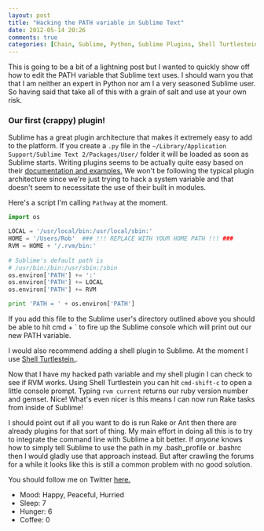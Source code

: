 ```yaml
---
layout: post
title: "Hacking the PATH variable in Sublime Text"
date: 2012-05-14 20:26
comments: true
categories: [Chain, Sublime, Python, Sublime Plugins, Shell Turtlestein, Pathway]
---
```


This is going to be a bit of a lightning post but I wanted to quickly show off how to edit the PATH variable that Sublime text uses. I should warn you that that I am neither an expert in Python nor am I a very seasoned Sublime user. So having said that take all of this with a grain of salt and use at your own risk.

<!--more-->

### Our first (crappy) plugin!

Sublime has a great plugin architecture that makes it extremely easy to add to the platform. If you create a `.py` file in the `~/Library/Application Support/Sublime Text 2/Packages/User/` folder it will be loaded as soon as Sublime starts. Writing plugins seems to be actually quite easy based on their [documentation and examples.](http://www.sublimetext.com/docs/plugin-basics) We won't be following the typical plugin architecture since we're just trying to hack a system variable and that doesn't seem to necessitate the use of their built in modules.

Here's a script I'm calling `Pathway` at the moment.

```python
import os

LOCAL = '/usr/local/bin:/usr/local/sbin:'
HOME = '/Users/Rob'  ### !!! REPLACE WITH YOUR HOME PATH !!! ###
RVM = HOME + '/.rvm/bin:'
  
# Sublime's default path is
# /usr/bin:/bin:/usr/sbin:/sbin
os.environ['PATH'] += ':'
os.environ['PATH'] += LOCAL
os.environ['PATH'] += RVM

print 'PATH = ' + os.environ['PATH']
```
If you add this file to the Sublime user's directory outlined above you should be able to hit cmd + \` to fire up the Sublime console which will print out our new PATH variable.

I would also recommend adding a shell plugin to Sublime. At the moment I use [Shell Turtlestein.](https://github.com/misfo/Shell-Turtlestein).

Now that I have my hacked path variable and my shell plugin I can check to see if RVM works. Using Shell Turtlestein you can hit `cmd-shift-c` to open a little console prompt. Typing `rvm current` returns our ruby version number and gemset. Nice! What's even nicer is this means I can now run Rake tasks from inside of Sublime!

I should point out if all you want to do is run Rake or Ant then there are already plugins for that sort of thing. My main effort in doing all this is to try to integrate the command line with Sublime a bit better. If *anyone* knows how to simply tell Sublime to use the path in my .bash_profile or .bashrc then I would gladly use that approach instead. But after crawling the forums for a while it looks like this is still a common problem with no good solution.  

You should follow me on Twitter [here.](http://twitter.com/rob_dodson)

<ul class="personal-stats">
    <li>Mood: Happy, Peaceful, Hurried</li>
    <li>Sleep: 7</li>
    <li>Hunger: 6</li>
    <li>Coffee: 0</li>
</ul>